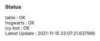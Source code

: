 ### Status


table : OK  
hogwarts : OK  
icy-bot : OK  
Latest Update : 2021-11-15 23:07:21.637966
